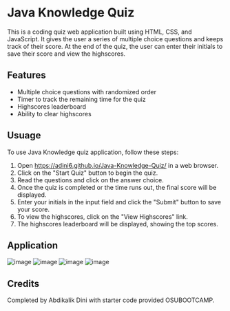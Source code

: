 # Java Knowledge Quiz

This is a coding quiz web application built using HTML, CSS, and JavaScript. It gives the user a series of multiple choice questions and keeps track of their score. At the end of the quiz, the user can enter their initials to save their score and view the highscores.

## Features

- Multiple choice questions with randomized order
- Timer to track the remaining time for the quiz
- Highscores leaderboard
- Ability to clear highscores

## Usuage 
To use Java Knowledge quiz application, follow these steps:

1. Open https://adini6.github.io/Java-Knowledge-Quiz/ in a web browser.
2. Click on the "Start Quiz" button to begin the quiz.
3. Read the questions and click on the answer choice.
4. Once the quiz is completed or the time runs out, the final score will be displayed.
5. Enter your initials in the input field and click the "Submit" button to save your score.
6. To view the highscores, click on the "View Highscores" link.
7. The highscores leaderboard will be displayed, showing the top scores.

## Application 
![image](https://github.com/adini6/Java-Knowledge-Quiz/assets/28551058/2df2fc97-f72c-4d4f-9568-137adfe7cd63)
![image](https://github.com/adini6/Java-Knowledge-Quiz/assets/28551058/3d3c6edc-a6a0-462f-a06f-dd487d076e98)
![image](https://github.com/adini6/Java-Knowledge-Quiz/assets/28551058/a2c1fc52-1532-41d2-8074-0dada15e5a4b)
![image](https://github.com/adini6/Java-Knowledge-Quiz/assets/28551058/ac4c6477-225c-4dd1-a8b0-9fca2d09d4b2)

## Credits
Completed by Abdikalik Dini with starter code provided OSUBOOTCAMP.



